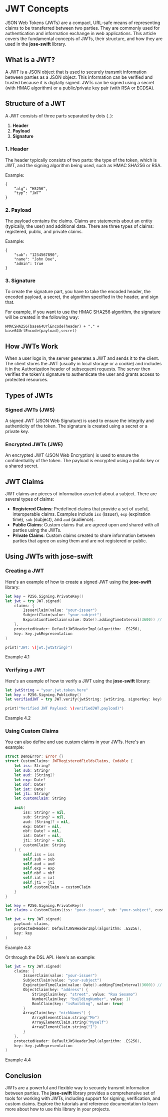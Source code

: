 # JWT Concepts

JSON Web Tokens (JWTs) are a compact, URL-safe means of representing claims to be transferred between two parties. They are commonly used for authentication and information exchange in web applications. This article covers the fundamental concepts of JWTs, their structure, and how they are used in the **jose-swift** library.

## What is a JWT?

A JWT is a JSON object that is used to securely transmit information between parties as a JSON object. This information can be verified and trusted because it is digitally signed. JWTs can be signed using a secret (with HMAC algorithm) or a public/private key pair (with RSA or ECDSA).

## Structure of a JWT

A JWT consists of three parts separated by dots (`.`):

1. **Header**
2. **Payload**
3. **Signature**

### 1. Header

The header typically consists of two parts: the type of the token, which is JWT, and the signing algorithm being used, such as HMAC SHA256 or RSA.

Example:

```
{
    “alg”: “HS256”,
    “typ”: “JWT”
}
```

### 2. Payload

The payload contains the claims. Claims are statements about an entity (typically, the user) and additional data. There are three types of claims: registered, public, and private claims.

Example:

```
{
    "sub": "1234567890",
    "name": "John Doe",
    "admin": true
}
```

### 3. Signature

To create the signature part, you have to take the encoded header, the encoded payload, a secret, the algorithm specified in the header, and sign that.

For example, if you want to use the HMAC SHA256 algorithm, the signature will be created in the following way:

```
HMACSHA256(base64UrlEncode(header) + "." + base64UrlEncode(payload),secret)
```

## How JWTs Work

When a user logs in, the server generates a JWT and sends it to the client. The client stores the JWT (usually in local storage or a cookie) and includes it in the Authorization header of subsequent requests. The server then verifies the token's signature to authenticate the user and grants access to protected resources.

## Types of JWTs

### Signed JWTs (JWS)

A signed JWT (JSON Web Signature) is used to ensure the integrity and authenticity of the token. The signature is created using a secret or a private key.

### Encrypted JWTs (JWE)

An encrypted JWT (JSON Web Encryption) is used to ensure the confidentiality of the token. The payload is encrypted using a public key or a shared secret.

## JWT Claims

JWT claims are pieces of information asserted about a subject. There are several types of claims:

- **Registered Claims**: Predefined claims that provide a set of useful, interoperable claims. Examples include `iss` (issuer), `exp` (expiration time), `sub` (subject), and `aud` (audience).
- **Public Claims**: Custom claims that are agreed upon and shared with all parties using the JWTs.
- **Private Claims**: Custom claims created to share information between parties that agree on using them and are not registered or public.

## Using JWTs with **jose-swift**

### Creating a JWT

Here's an example of how to create a signed JWT using the **jose-swift** library:

```swift
let key = P256.Signing.PrivateKey()
let jwt = try JWT.signed(
    claims: {
        IssuerClaim(value: "your-issuer")
        SubjectClaim(value: "your-subject")
        ExpirationTimeClaim(value: Date().addingTimeInterval(3600)) // 1 hour expiration
    },
    protectedHeader: DefaultJWSHeaderImpl(algorithm: .ES256),
    key: key.jwkRepresentation
)

print("JWT: \(jwt.jwtString)")
```
Example 4.1

### Verifying a JWT

Here's an example of how to verify a JWT using the **jose-swift** library:

```swift
let jwtString = "your.jwt.token.here"
let key = P256.Signing.PublicKey()
let verifiedJWT = try JWT.verify(jwtString: jwtString, signerKey: key)

print("Verified JWT Payload: \(verifiedJWT.payload)")
```
Example 4.2

### Using Custom Claims

You can also define and use custom claims in your JWTs. Here's an example:

```swift
struct DemoError: Error {}
struct CustomClaims: JWTRegisteredFieldsClaims, Codable {
    let iss: String?
    let sub: String?
    let aud: [String]?
    let exp: Date?
    let nbf: Date?
    let iat: Date?
    let jti: String?
    let customClaim: String
    
    init(
        iss: String? = nil,
        sub: String? = nil,
        aud: [String]? = nil,
        exp: Date? = nil,
        nbf: Date? = nil,
        iat: Date? = nil,
        jti: String? = nil,
        customClaim: String
    ) {
        self.iss = iss
        self.sub = sub
        self.aud = aud
        self.exp = exp
        self.nbf = nbf
        self.iat = iat
        self.jti = jti
        self.customClaim = customClaim
    }
}

let key = P256.Signing.PrivateKey()
let claims = CustomClaims(iss: "your-issuer", sub: "your-subject", customClaim: "custom-value")

let jwt = try JWT.signed(
    payload: claims,
    protectedHeader: DefaultJWSHeaderImpl(algorithm: .ES256),
    key: key
)
```
Example 4.3

Or through the DSL API. Here's an example:

```swift
let jwt = try JWT.signed(
    claims: {
        IssuerClaim(value: "your-issuer")
        SubjectClaim(value: "your-subject")
        ExpirationTimeClaim(value: Date().addingTimeInterval(3600)) // 1 hour expiration
        ObjectClaim(key: "address") {
            StringClaim(key: "street", value: "Rua Sesamo")
            NumberClaim(key: "buildingNumber", value: 1)
            BoolClaim(key: "isBuilding", value: true)
        }
        ArrayClaim(key: "nickNames") {
            ArrayElementClaim.string("Me")
            ArrayElementClaim.string("Myself")
            ArrayElementClaim.string("I")
        }
    },
    protectedHeader: DefaultJWSHeaderImpl(algorithm: .ES256),
    key: key.jwkRepresentation
)
```
Example 4.4

## Conclusion

JWTs are a powerful and flexible way to securely transmit information between parties. The **jose-swift** library provides a comprehensive set of tools for working with JWTs, including support for signing, verification, and custom claims. Explore the tutorials and reference documentation to learn more about how to use this library in your projects.
